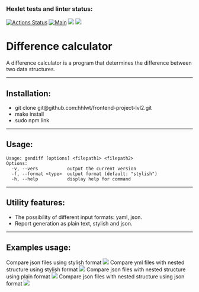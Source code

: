 ### Hexlet tests and linter status:

[![Actions Status](https://github.com/hhlwt/frontend-project-lvl2/workflows/hexlet-check/badge.svg)](https://github.com/hhlwt/frontend-project-lvl2/actions)
[![Main](https://github.com/hhlwt/frontend-project-lvl2/actions/workflows/main.yml/badge.svg)](https://github.com/hhlwt/frontend-project-lvl2/actions)
<a href="https://codeclimate.com/github/hhlwt/frontend-project-lvl2/test_coverage"><img src="https://api.codeclimate.com/v1/badges/a2a4e30d94dfa42a7e6f/test_coverage" /></a>
<a href="https://codeclimate.com/github/hhlwt/frontend-project-lvl2/maintainability"><img src="https://api.codeclimate.com/v1/badges/a2a4e30d94dfa42a7e6f/maintainability" /></a>

<h1>Difference calculator</h1>
<p>A difference calculator is a program that determines the difference between two data structures.</p>
<hr>
<h2>Installation:</h2>
<ul>
  <li>git clone git@github.com:hhlwt/frontend-project-lvl2.git</li>
  <li>make install</li>
  <li>sudo npm link</li>
</ul>
<hr>
<h2>Usage:</h2>

```
Usage: gendiff [options] <filepath1> <filepath2>
Options:
  -v, --vers           output the current version
  -f, --format <type>  output format (default: "stylish")
  -h, --help           display help for command
```

<hr>
<h2>Utility features:</h2>
<ul>
  <li>The possibility of different input formats: yaml, json.</li>
  <li>Report generation as plain text, stylish and json.</li>
</ul>
<hr>
<h2>Examples usage:</h2>
</h3>Compare json files using stylish format</h3>
<a href="https://asciinema.org/a/HR0BpVo6Hlrnn9RpBglmt7WPJ" target="_blank"><img src="https://asciinema.org/a/HR0BpVo6Hlrnn9RpBglmt7WPJ.svg" /></a>
</h3>Compare yml files with nested structure using stylish format</h3>
<a href="https://asciinema.org/a/YRivxM5HDfp7gXIkm3kqxyKUl" target="_blank"><img src="https://asciinema.org/a/YRivxM5HDfp7gXIkm3kqxyKUl.svg" /></a>
</h3>Compare json files with nested structure using plain format</h3>
<a href="https://asciinema.org/a/yUn8Mgb2UpG5Z5Zkzify78ftN" target="_blank"><img src="https://asciinema.org/a/yUn8Mgb2UpG5Z5Zkzify78ftN.svg" /></a>
</h3>Compare json files with nested structure using json format</h3>
<a href="https://asciinema.org/a/hD4KBr5wu12p8AoKJtnwKtKuc" target="_blank"><img src="https://asciinema.org/a/hD4KBr5wu12p8AoKJtnwKtKuc.svg" /></a>